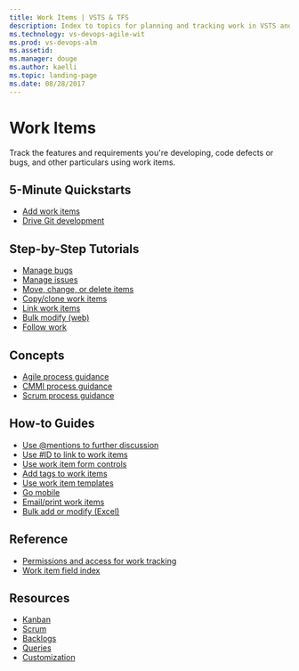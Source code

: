 ```yaml
---
title: Work Items | VSTS & TFS
description: Index to topics for planning and tracking work in VSTS and and Team Foundation Server (TFS)  
ms.technology: vs-devops-agile-wit
ms.prod: vs-devops-alm
ms.assetid:  
ms.manager: douge
ms.author: kaelli
ms.topic: landing-page 
ms.date: 08/28/2017
---
```


# Work Items


Track the features and requirements you're developing, code defects or bugs, and other particulars using work items. 

<!---
## Overview  
[About work items](about-work-items.md) 
-->

## 5-Minute Quickstarts  
 
- [Add work items](/vsts/work/backlogs/add-work-items?toc=/vsts/work/work-items/toc.json&bc=/vsts/work/work-items/breadcrumb/toc.json)
- [Drive Git development](/vsts/work/backlogs/connect-work-items-to-git-dev-ops?toc=/vsts/work/work-items/toc.json&bc=/vsts/work/work-items/breadcrumb/toc.json) 

## Step-by-Step Tutorials

- [Manage bugs](/vsts/work/backlogs/manage-bugs?toc=/vsts/work/work-items/toc.json&bc=/vsts/work/work-items/breadcrumb/toc.json)
- [Manage issues](/vsts/work/backlogs/manage-issues-impediments?toc=/vsts/work/work-items/toc.json&bc=/vsts/work/work-items/breadcrumb/toc.json)
- [Move, change, or delete items](/vsts/work/backlogs/remove-delete-work-items?toc=/vsts/work/work-items/toc.json&bc=/vsts/work/work-items/breadcrumb/toc.json)
- [Copy/clone work items](/vsts/work/backlogs/copy-clone-work-items?toc=/vsts/work/work-items/toc.json&bc=/vsts/work/work-items/breadcrumb/toc.json)
- [Link work items](/vsts/work/backlogs/add-link?toc=/vsts/work/work-items/toc.json&bc=/vsts/work/work-items/breadcrumb/toc.json)
- [Bulk modify (web)](/vsts/work/backlogs/bulk-modify-work-items?toc=/vsts/work/work-items/toc.json&bc=/vsts/work/work-items/breadcrumb/toc.json)
- [Follow work](/vsts/collaborate/follow-work-items?toc=/vsts/work/work-items/toc.json&bc=/vsts/work/work-items/breadcrumb/toc.json)


## Concepts 

- [Agile process guidance](/vsts/work/guidance/agile-process?toc=/vsts/work/work-items/toc.json&bc=/vsts/work/work-items/breadcrumb/toc.json)  
- [CMMI process guidance](/vsts/work/guidance/cmmi-process?toc=/vsts/work/work-items/toc.json&bc=/vsts/work/work-items/breadcrumb/toc.json)  
- [Scrum process guidance](/vsts/work/guidance/scrum-process?toc=/vsts/work/work-items/toc.json&bc=/vsts/work/work-items/breadcrumb/toc.json)         

## How-to Guides
- [Use @mentions to further discussion](/vsts/notifications/at-mentions?toc=/vsts/work/work-items/toc.json&bc=/vsts/work/work-items/breadcrumb/toc.json)
- [Use #ID to link to work items](/vsts/notifications/add-links-to-work-items?toc=/vsts/work/work-items/toc.json&bc=/vsts/work/work-items/breadcrumb/toc.json)
- [Use work item form controls](/vsts/work/concepts/work-item-form-controls?toc=/vsts/work/work-items/toc.json)
- [Add tags to work items](/vsts/work/track/add-tags-to-work-items?toc=/vsts/work/work-items/toc.json)
- [Use work item templates](/vsts/work/productivity/work-item-template?toc=/vsts/work/work-items/toc.json)
- [Go mobile](/vsts/collaborate/mobile-work?toc=/vsts/work/work-items/toc.json&bc=/vsts/work/work-items/breadcrumb/toc.json)  
- [Email/print work items](../how-to/email-work-items.md)      
- [Bulk add or modify (Excel)](/vsts/work/office/bulk-add-modify-work-items-excel?toc=/vsts/work/work-items/toc.json)

## Reference   
- [Permissions and access for work tracking](/vsts/work/permissions-access-work-tracking?toc=/vsts/work/work-items/toc.json&bc=/vsts/work/work-items/breadcrumb/toc.json)
- [Work item field index](/vsts/work/guidance/work-item-field?toc=/vsts/work/work-items/toc.json&bc=/vsts/work/work-items/breadcrumb/toc.json)    
  

## Resources 

- [Kanban](../kanban/index.md)
- [Scrum](../scrum/index.md)
- [Backlogs](../backlogs/index.md)
- [Queries](../track/index.md)
- [Customization](../customize/index.md)



